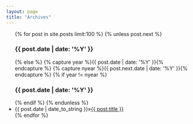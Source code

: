 ```yaml
---
layout: page
title: "Archives"
---
```

<div>
  <ul>
    {% for post in site.posts limit:100 %}
		{% unless post.next %}
			<h3>{{ post.date | date: '%Y' }}</h3>
		{% else %}
			{% capture year %}{{ post.date | date: '%Y' }}{% endcapture %}
			{% capture nyear %}{{ post.next.date | date: '%Y' }}{% endcapture %}
			{% if year != nyear %}
				<h3>{{ post.date | date: '%Y' }}</h3>
			{% endif %}
		{% endunless %}
		<li><span>{{ post.date | date_to_string }}</span>&raquo;<a href="{{ post.url }}">{{ post.title }}</a></li>
    {% endfor %}
  </ul>
 </div>